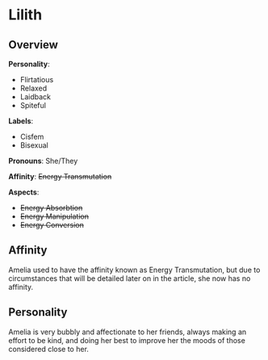 # Lilith
## Overview
**Personality**:

  * Flirtatious
  * Relaxed
  * Laidback
  * Spiteful

**Labels**:

  * Cisfem
  * Bisexual

**Pronouns**: She/They

**Affinity**: <strike>Energy Transmutation</strike>

**Aspects**:

  * <strike>Energy Absorbtion</strike>
  * <strike>Energy Manipulation</strike>
  * <strike>Energy Conversion</strike>


## Affinity
Amelia used to have the affinity known as Energy Transmutation, but
due to circumstances that will be detailed later on in the article,
she now has no affinity.

## Personality
Amelia is very bubbly and affectionate to her friends,
always making an effort to be kind, and doing her best to improve her
the moods of those considered close to her.
